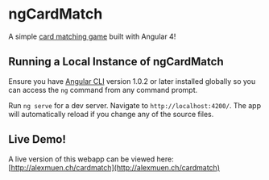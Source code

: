 # ngCardMatch

A simple [card matching game](https://en.wikipedia.org/wiki/Concentration_(game)) built with Angular 4!

## Running a Local Instance of ngCardMatch

Ensure you have [Angular CLI](https://github.com/angular/angular-cli) version 1.0.2 or later installed globally so you can access the `ng` command from any command prompt.

Run `ng serve` for a dev server. Navigate to `http://localhost:4200/`. The app will automatically reload if you change any of the source files.

## Live Demo!

A live version of this webapp can be viewed here: [http://alexmuen.ch/cardmatch](http://alexmuen.ch/cardmatch)